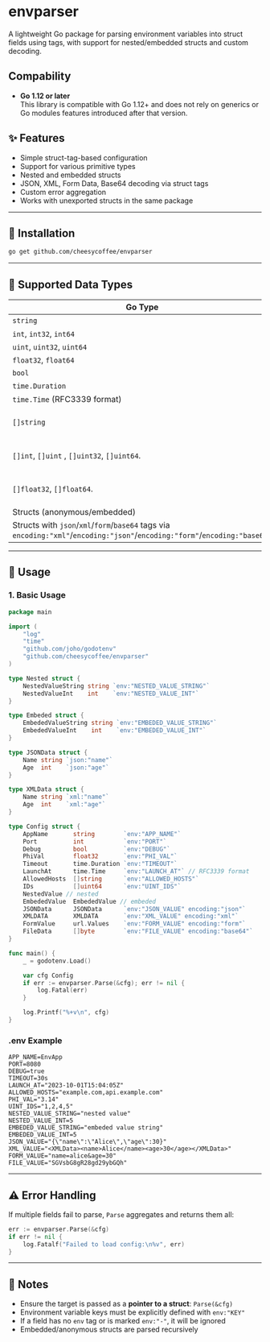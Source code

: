# envparser

A lightweight Go package for parsing environment variables into struct fields using tags, with support for nested/embedded structs and custom decoding.

## Compability

- **Go 1.12 or later**  
  This library is compatible with Go 1.12+ and does not rely on generics or Go modules features introduced after that version.

## ✨ Features

* Simple struct-tag-based configuration
* Support for various primitive types
* Nested and embedded structs
* JSON, XML, Form Data, Base64 decoding via struct tags
* Custom error aggregation
* Works with unexported structs in the same package

---

## 🍞 Installation

```bash
go get github.com/cheesycoffee/envparser
```

---

## 🧠 Supported Data Types

| Go Type                                             | Supported           |
| --------------------------------------------------- | ------------------- |
| `string`                                            | ✅                   |
| `int`, `int32`, `int64`                             | ✅                   |
| `uint`, `uint32`, `uint64`                          | ✅                   |
| `float32`, `float64`                                | ✅                   |
| `bool`                                              | ✅                   |
| `time.Duration`                                     | ✅                   |
| `time.Time` (RFC3339 format)                        | ✅                   |
| `[]string`                                          | ✅ (comma-separated) |
| `[]int`, `[]uint` , `[]uint32`, `[]uint64`.         | ✅ (comma-separated) |
| `[]float32`, `[]float64`.                           | ✅ (comma-separated) |
| Structs (anonymous/embedded)                        | ✅                   |
| Structs with `json`/`xml`/`form`/`base64` tags via `encoding:"xml"`/`encoding:"json"`/`encoding:"form"`/`encoding:"base64"` | ✅                   |

---

## 🔧 Usage

### 1. Basic Usage

```go
package main

import (
	"log"
	"time"
	"github.com/joho/godotenv"
	"github.com/cheesycoffee/envparser"
)

type Nested struct {
    NestedValueString string `env:"NESTED_VALUE_STRING"`
    NestedValueInt    int    `env:"NESTED_VALUE_INT"`
}

type Embeded struct {
    EmbededValueString string `env:"EMBEDED_VALUE_STRING"`
    EmbededValueInt    int    `env:"EMBEDED_VALUE_INT"`
}

type JSONData struct {
    Name string `json:"name"`
    Age  int    `json:"age"`
}

type XMLData struct {
    Name string `xml:"name"`
    Age  int    `xml:"age"`
}

type Config struct {
	AppName       string        `env:"APP_NAME"`
	Port          int           `env:"PORT"`
	Debug         bool          `env:"DEBUG"`
    PhiVal        float32       `env:"PHI_VAL"`
	Timeout       time.Duration `env:"TIMEOUT"`
	LaunchAt      time.Time     `env:"LAUNCH_AT"` // RFC3339 format
	AllowedHosts  []string      `env:"ALLOWED_HOSTS"`
	IDs           []uint64      `env:"UINT_IDS"`
    NestedValue // nested
    EmbededValue  EmbededValue // embeded
    JSONData      JSONData      `env:"JSON_VALUE" encoding:"json"`
    XMLDATA       XMLDATA       `env:"XML_VALUE" encoding:"xml"`
    FormValue     url.Values    `env:"FORM_VALUE" encoding:"form"`
    FileData      []byte        `env:"FILE_VALUE" encoding:"base64"`
}

func main() {
	_ = godotenv.Load()

	var cfg Config
	if err := envparser.Parse(&cfg); err != nil {
		log.Fatal(err)
	}

	log.Printf("%+v\n", cfg)
}
```

### .env Example

```
APP_NAME=EnvApp
PORT=8080
DEBUG=true
TIMEOUT=30s
LAUNCH_AT="2023-10-01T15:04:05Z"
ALLOWED_HOSTS="example.com,api.example.com"
PHI_VAL="3.14"
UINT_IDS="1,2,4,5"
NESTED_VALUE_STRING="nested value"
NESTED_VALUE_INT=5
EMBEDED_VALUE_STRING="embeded value string"
EMBEDED_VALUE_INT=5
JSON_VALUE="{\"name\":\"Alice\",\"age\":30}"
XML_VALUE="<XMLData><name>Alice</name><age>30</age></XMLData>"
FORM_VALUE="name=alice&age=30"
FILE_VALUE="SGVsbG8gR28gd29ybGQh"
```

---

## ⚠️ Error Handling

If multiple fields fail to parse, `Parse` aggregates and returns them all:

```go
err := envparser.Parse(&cfg)
if err != nil {
	log.Fatalf("Failed to load config:\n%v", err)
}
```

---

## 👀 Notes

* Ensure the target is passed as a **pointer to a struct**: `Parse(&cfg)`
* Environment variable keys must be explicitly defined with `env:"KEY"`
* If a field has no `env` tag or is marked `env:"-"`, it will be ignored
* Embedded/anonymous structs are parsed recursively
